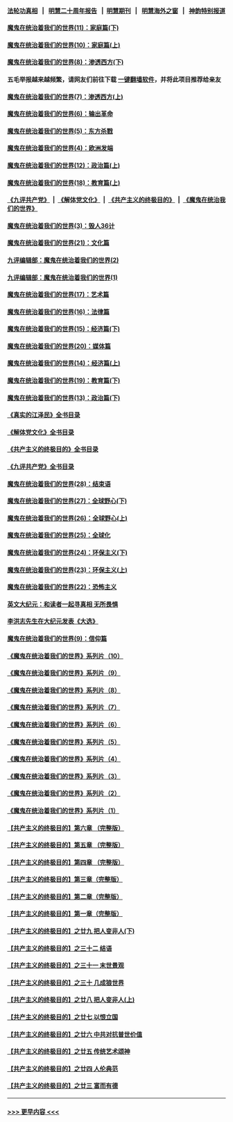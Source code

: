 #### [法轮功真相](https://github.com/gfw-breaker/truth/blob/master/README.md?t=0) &nbsp;&nbsp;|&nbsp;&nbsp; [明慧二十周年报告](https://github.com/gfw-breaker/mh-reports/blob/master/README.md?t=0) &nbsp;&nbsp;|&nbsp;&nbsp;[明慧期刊](https://github.com/gfw-breaker/mh-qikan) &nbsp;&nbsp;|&nbsp;&nbsp; [明慧海外之窗](https://github.com/gfw-breaker/mh-news/blob/master/README.md?t=0) &nbsp;&nbsp;|&nbsp;&nbsp; [神韵特别报道](https://github.com/gfw-breaker/mh-news/blob/master/shenyun.md?t=0)
#### [魔鬼在统治着我们的世界(11)：家庭篇(下)](../pages/nsc422/n10440961.md?t=12081650) 
#### [魔鬼在统治着我们的世界(10)：家庭篇(上)](../pages/nsc422/n10435448.md?t=12081650) 
#### [魔鬼在统治着我们的世界(8)：渗透西方(下)](../pages/nsc422/n10429603.md?t=12081650) 
#### 五毛举报越来越频繁，请网友们前往下载 [一键翻墙软件](https://github.com/gfw-breaker/ssr-accounts)，并将此项目推荐给亲友
#### [魔鬼在统治着我们的世界(7)：渗透西方(上)](../pages/nsc422/n10426013.md?t=12081650) 
#### [魔鬼在统治着我们的世界(6)：输出革命](../pages/nsc422/n10421536.md?t=12081650) 
#### [魔鬼在统治着我们的世界(5)：东方杀戮](../pages/nsc422/n10417707.md?t=12081650) 
#### [魔鬼在统治着我们的世界(4)：欧洲发端](../pages/nsc422/n10414890.md?t=12081650) 
#### [魔鬼在统治着我们的世界(12)：政治篇(上)](../pages/nsc422/n10444576.md?t=12081650) 
#### [魔鬼在统治着我们的世界(18)：教育篇(上)](../pages/nsc422/n10526970.md?t=12081650) 
#### [《九评共产党》](https://github.com/begood0513/9ping.md/blob/master/README.md) &nbsp;|&nbsp; [《解体党文化》](../../../../jtdwh.md/blob/master/README.md)  &nbsp;|&nbsp; [《共产主义的终极目的》](../../../../gczydzjmd.md/blob/master/README.md) &nbsp;|&nbsp; [《魔鬼在统治我们的世界》](../../../../mgztzwmdsj.md/blob/master/README.md) 
#### [魔鬼在统治着我们的世界(3)：毁人36计](../pages/nsc422/n10411583.md?t=12081650) 
#### [魔鬼在统治着我们的世界(21)：文化篇](../pages/nsc422/n10597706.md?t=12081650) 
#### [九评编辑部：魔鬼在统治着我们的世界(2)](../pages/nsc422/n10410036.md?t=12081650) 
#### [九评编辑部：魔鬼在统治着我们的世界(1)](../pages/nsc422/n10406825.md?t=12081650) 
#### [魔鬼在统治着我们的世界(17)：艺术篇](../pages/nsc422/n10499093.md?t=12081650) 
#### [魔鬼在统治着我们的世界(16)：法律篇](../pages/nsc422/n10485969.md?t=12081650) 
#### [魔鬼在统治着我们的世界(15)：经济篇(下)](../pages/nsc422/n10469975.md?t=12081650) 
#### [魔鬼在统治着我们的世界(20)：媒体篇](../pages/nsc422/n10586579.md?t=12081650) 
#### [魔鬼在统治着我们的世界(14)：经济篇(上)](../pages/nsc422/n10457370.md?t=12081650) 
#### [魔鬼在统治着我们的世界(19)：教育篇(下)](../pages/nsc422/n10564808.md?t=12081650) 
#### [魔鬼在统治着我们的世界(13)：政治篇(下)](../pages/nsc422/n10448270.md?t=12081650) 
#### [《真实的江泽民》全书目录](../pages/nsc422/n13721399.md?t=12081650) 
#### [《解体党文化》全书目录](../pages/nsc422/n13721157.md?t=12081650) 
#### [《共产主义的终极目的》全书目录](../pages/nsc422/n13721048.md?t=12081650) 
#### [《九评共产党》全书目录](../pages/nsc422/n13708085.md?t=12081650) 
#### [魔鬼在统治着我们的世界(28)：结束语](../pages/nsc422/n10936246.md?t=12081650) 
#### [魔鬼在统治着我们的世界(27)：全球野心(下)](../pages/nsc422/n10928319.md?t=12081650) 
#### [魔鬼在统治着我们的世界(26)：全球野心(上)](../pages/nsc422/n10900318.md?t=12081650) 
#### [魔鬼在统治着我们的世界(25)：全球化](../pages/nsc422/n10788205.md?t=12081650) 
#### [魔鬼在统治着我们的世界(24)：环保主义(下)](../pages/nsc422/n10695307.md?t=12081650) 
#### [魔鬼在统治着我们的世界(23)：环保主义(上)](../pages/nsc422/n10688613.md?t=12081650) 
#### [魔鬼在统治着我们的世界(22)：恐怖主义](../pages/nsc422/n10614727.md?t=12081650) 
#### [英文大纪元：和读者一起寻真相 无所畏惧](../pages/nsc422/n12542027.md?t=12081650) 
#### [李洪志先生在大纪元发表《大选》](../pages/nsc422/n12534746.md?t=12081650) 
#### [魔鬼在统治着我们的世界(9)：信仰篇](../pages/nsc422/n10432159.md?t=12081650) 
#### [《魔鬼在统治着我们的世界》系列片（10）](../pages/nsc422/n12292670.md?t=12081650) 
#### [《魔鬼在统治着我们的世界》系列片（9）](../pages/nsc422/n12290859.md?t=12081650) 
#### [《魔鬼在统治着我们的世界》系列片（8）](../pages/nsc422/n12287445.md?t=12081650) 
#### [《魔鬼在统治着我们的世界》系列片（7）](../pages/nsc422/n12283425.md?t=12081650) 
#### [《魔鬼在统治着我们的世界》系列片（6）](../pages/nsc422/n12282314.md?t=12081650) 
#### [《魔鬼在统治着我们的世界》系列片（5）](../pages/nsc422/n12281419.md?t=12081650) 
#### [《魔鬼在统治着我们的世界》系列片（4）](../pages/nsc422/n12274024.md?t=12081650) 
#### [《魔鬼在统治着我们的世界》系列片（3）](../pages/nsc422/n12271322.md?t=12081650) 
#### [《魔鬼在统治着我们的世界》系列片（2）](../pages/nsc422/n12269049.md?t=12081650) 
#### [《魔鬼在统治着我们的世界》系列片（1）](../pages/nsc422/n12267575.md?t=12081650) 
#### [【共产主义的终极目的】第六章 （完整版）](../pages/nsc422/n11428913.md?t=12081650) 
#### [【共产主义的终极目的】第五章 （完整版）](../pages/nsc422/n11428912.md?t=12081650) 
#### [【共产主义的终极目的】第四章 （完整版）](../pages/nsc422/n11428907.md?t=12081650) 
#### [【共产主义的终极目的】第三章（完整版）](../pages/nsc422/n11428848.md?t=12081650) 
#### [【共产主义的终极目的】第二章（完整版）](../pages/nsc422/n11428831.md?t=12081650) 
#### [【共产主义的终极目的】第一章（完整版）](../pages/nsc422/n11417651.md?t=12081650) 
#### [【共产主义的终极目的】之廿九 把人变非人(下)](../pages/nsc422/n11344140.md?t=12081650) 
#### [【共产主义的终极目的】之三十二 结语](../pages/nsc422/n11360535.md?t=12081650) 
#### [【共产主义的终极目的】之三十一 末世景观](../pages/nsc422/n11351129.md?t=12081650) 
#### [【共产主义的终极目的】之三十 几成狼世界](../pages/nsc422/n11348280.md?t=12081650) 
#### [【共产主义的终极目的】之廿八 把人变非人(上)](../pages/nsc422/n11340492.md?t=12081650) 
#### [【共产主义的终极目的】之廿七 以恨立国](../pages/nsc422/n11336944.md?t=12081650) 
#### [【共产主义的终极目的】之廿六 中共对抗普世价值](../pages/nsc422/n11324785.md?t=12081650) 
#### [【共产主义的终极目的】之廿五 传统艺术颂神](../pages/nsc422/n11296396.md?t=12081650) 
#### [【共产主义的终极目的】之廿四 人伦典范](../pages/nsc422/n11296397.md?t=12081650) 
#### [【共产主义的终极目的】之廿三 富而有德](../pages/nsc422/n11283598.md?t=12081650) 

----
#### [ >>> 更早内容 <<< ](../indexes/nsc422-earlier.md)
